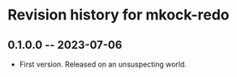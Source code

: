 # Revision history for mkock-redo

## 0.1.0.0 -- 2023-07-06

* First version. Released on an unsuspecting world.
